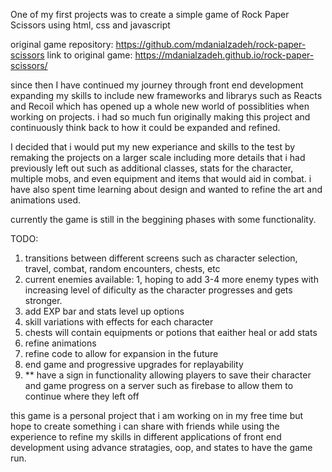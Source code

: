 One of my first projects was to create a simple game of Rock Paper Scissors using html, css and javascript

original game repository: https://github.com/mdanialzadeh/rock-paper-scissors
link to original game: https://mdanialzadeh.github.io/rock-paper-scissors/

since then I have continued my journey through front end development expanding my skills to include new frameworks and librarys such as Reacts and Recoil
which has opened up a whole new world of possiblities when working on projects. i had so much fun originally making this project and continuously think
back to how it could be expanded and refined. 

I decided that i would put my new experiance and skills to the test by remaking the projects on a larger scale including more details that i had previously
left out such as additional classes, stats for the character, multiple mobs, and even equipment and items that would aid in combat. i have also spent
time learning about design and wanted to refine the art and animations used. 

currently the game is still in the beggining phases with some functionality.

TODO: 
1. transitions between different screens such as character selection, travel, combat, random encounters, chests, etc
2. current enemies available: 1,  hoping to add 3-4 more enemy types with increasing level of dificulty as the character progresses and gets stronger.
3. add EXP bar and stats level up options 
4. skill variations with effects for each character
5. chests will contain equipments or potions that eaither heal or add stats
6. refine animations 
7. refine code to allow for expansion in the future
8. end game and progressive upgrades for replayability
9. ** have a sign in functionality allowing players to save their character and game progress on a server such as firebase to allow them to continue where they left off

this game is a personal project that i am working on in my free time but hope to create something i can share with friends while using the experience
to refine my skills in different applications of front end development using advance stratagies, oop, and states to have the game run. 
